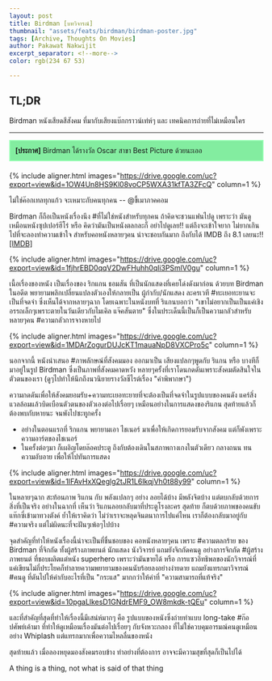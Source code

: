 ```yaml
---
layout: post
title: Birdman [บทวิจารณ์]
thumbnail: "assets/feats/birdman/birdman-poster.jpg"
tags: [Archive, Thoughts On Movies]
author: Pakawat Nakwijit
excerpt_separator: <!--more-->
color: rgb(234 67 53)

---
```


## TL;DR
Birdman หนังเสียดสีสังคม ที่มากับเสียงแบ๊กกราวน์เท่ห์ๆ และ เทคนิคการถ่ายที่ไม่เหมือนใคร

<!--more-->
-------------

<div id="oscar" style="background: rgba(10, 221, 69, 0.5); padding: 10px; border: solid; border-width: 2px; border-color: #9BFFB7; margin-bottom: 20px;" ><b>[ประกาศ]</b> Birdman ได้รางวัล Oscar สาขา Best Picture ด้วยนะเออ</div>

{% include aligner.html images="https://drive.google.com/uc?export=view&id=1OW4Un8HS9Kl08voCP5WXA31kfTA3ZFcQ" column=1 %}


<div class="blockquote">
ไม่ใช่ค๊อกเทลทุกแก้ว จะเหมาะกับคนทุกคน -- @ขี้เมาภาคคอม
</div>

Birdman ก็ถือเป็นหนังเรื่องนึง <span class="tag-en"><span class="tag-en">#ที่ไม่ใช่หนังสำหรับทุกคน</span></span> ถ้าคิดจะชวนแฟนไปดู เพราะว่า มันดูเหมือนหนังซุปเปอร์ฮีโร่ หรือ คิดว่ามันเป็นหนังตลกละก็ อย่าไปดูเลย!! แต่ถึงจะเข้าใจยาก ไม่ยากเกินไปที่จะลองทำความเข้าใจ สำหรับคอหนังหลายๆคน น่าจะชอบกันมาก ถึงกับได้ IMDB ถึง 8.1 เลยนะ!! [[IMDB]](http://www.imdb.com/title/tt2562232/)

{% include aligner.html images="https://drive.google.com/uc?export=view&id=1fjhrEBD0qqV2DwFHuhh0qli3PSmlV0gu" column=1 %}

เนื้อเรื่องของหนัง เป็นเรื่องของ ริกแกน ธอมสัน ที่เป็นนักแสดงที่เคยโด่งดังมาก่อน ด้วยบท Birdman ในอดีต พยายามพลิกเปลี่ยนแปลงตัวเองให้กลายเป็น ผู้กำกับ/นักแสดง ละครเวที <span class="tag-en"><span class="tag-en">#ทะเยอทะยานจะเป็นที่จดจำ</span></span> ซึ่งเห็นได้จากหลายๆฉาก โดยเฉพาะในหนังบทที่ ริแกนบอกว่า "เขาไม่อยากเป็นเป็นแค่เชิงอรรถเล็กๆเพราะตายในวันเดียวกับไมเคิล แจ๊คสันตาย" ซึ่งในประเด็นนี้เป็นก็เป็นความกลัวสำหรับหลายๆคน <span class="tag-en"><span class="tag-en">#ความกลัวการจางหายไป</span></span>

{% include aligner.html images="https://drive.google.com/uc?export=view&id=1MDArZogurDUJcKT1mauaNpD8VXCPro5c" column=1 %}

นอกจากนี้ หนังนำเสนอ <span class="tag-en"><span class="tag-en">#ภาพลักษณ์ที่สังคมมอง</span></span> ออกมาเป็น เสียงแปลกๆพูดกับ ริแกน หรือ บางทีก็มาอยู่ในรูป Birdman ซึ่งเป็นภาพที่สังคมคาดหวัง หลายๆครั้งที่เราโดนกดดันเพราะสังคมตัดสินใจในตัวตนของเรา (ดูๆไปทำให้นึกถึงนวนิยายรางวัลซีไรต์เรื่อง "คำพิพากษา")

ความกดดันเพื่อให้สังคมยอมรับ+ความทะเยอทะยายที่จะต้องเป็นที่จดจำในรูปแบบของคนดัง แคร์สิ่งแวลล้อมแล้วบิดเบือนตัวตนของตัวเองต่อไปเรื่อยๆ เหมือนอย่างในการแสดงของริแกน สุดท้ายแล้วก็ต้องพบกับหายนะ จนพังไปซะทุุกครั้ง


* อย่างในตอนแรกที่ ริกแกน พยายามเอา ไชเนอร์ มาเพื่อให้เกิดการยอมรับจากสังคม แต่ก็พังเพราะความอาร์ตของไชเนอร์
* ในครั้งต่อๆมา ก็เผอิญโดยล๊อคประตู ถึงกับต้องเดินในสภาพกางเกงในตัวเดียว กลางถนน ทนความอับอาย เพื่อให้ไปทันการแสดง

{% include aligner.html images="https://drive.google.com/uc?export=view&id=1IFAvHxXQeglg2tJR1L6lkqjVh0t88y99" column=1 %}

ในหลายๆฉาก สะท้อนภาพ ริแกน กับ พลังแปลกๆ อย่าง ลอยได้บ้าง มีพลังจิตบ้าง แต่ตบกลับด้วยการสิ่งที่เป็นจริง อย่างในฉากที่ เห็นว่า ริแกนลอยกลับมาที่ประตูโรงละคร สุดท้าย ก็ตบด้วยภาพของคนขับแท๊กซี่เข้ามาทวงตังค์ ย้ำให้เราคิดว่า ไม่ว่าเราจะหลุดจินตนาการไปแค่ไหน เราก็ต้องกลับมาอยู่กับ <span class="tag-en"><span class="tag-en">#ความจริง</span></span> แต่ไม่ผิดนะที่จะฝันๆเพ้อๆไปบ้าง

จุดสำคัญที่ทำให้หนังเรื่องนี้น่าจะเป็นที่ชื่นชอบของ คอหนังหลายๆคน เพราะ <span class="tag-en"><span class="tag-en">#ความตลกร้าย</span></span> ของ Birdman ที่จิกกัด ทั้งผู้สร้างภาพยนต์ นักแสดง นังวิจารย์ แถมยังจิกกัดคนดู อย่างการจิกกัด <span class="tag-en"><span class="tag-en">#ผู้สร้างภาพยนต์</span></span> ที่ชอบผลิตแต่หนัง superhero เพราะว่ามันขายได้ หรือ การแซวอิทธิพลของนักวิจารณ์ที่แค่เขียนไม่กี่ประโยคก็ทำลายความพยายามของคนนับร้อยลงอย่างง่ายดาย แถมยังแทรกมาวิจารณ์ <span class="tag-en"><span class="tag-en">#คนดู</span></span> ที่ดันไปให้ค่ากับอะไรที่เป็น "กระแส" มากกว่าให้ค่าที่ "ความสามารถที่แท้จริง"

{% include aligner.html images="https://drive.google.com/uc?export=view&id=10pgaLlkesD1GNdrEMF9_OW8mkdk-tQEu" column=1 %}

และที่สำคัญที่สุดที่ทำให้เรื่องนี้มีเสน่ห์มากๆ คือ รูปแบบของหนังซึ่งถ่ายทำแบบ long-take <span class="tag-en"><span class="tag-en">#ก๊อปศัพย์เค้ามา</span></span> ที่ทำให้ดูเหมือนเรื่องมันต่อไปเรื่อยๆ กับจังหวะกลอง ที่ไม่ใช่ควบคุมอารมณ์คนดูเหมือนอย่าง Whiplash แต่แทรกมากเพื่อความไหลลื่นของหนัง

สุดท้ายแล้ว เมื่อลองหยุดมองสังคมรอบข้าง ทำอย่างที่ต้องการ อาจจะมีความสุขที่สุดก็เป็นไปได้



<div class="blockquote">
A thing is a thing, not what is said of that thing
</div>